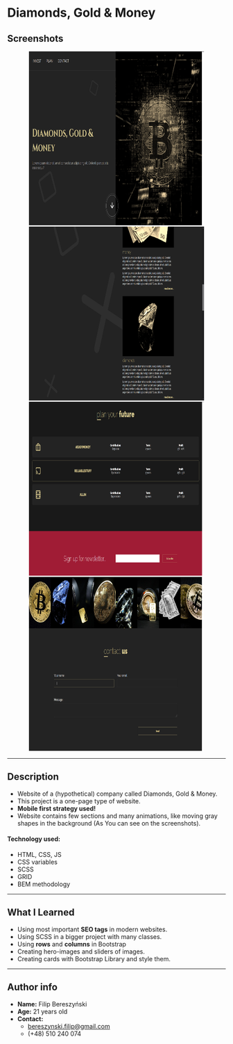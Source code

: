 # Diamonds, Gold & Money

## Screenshots
<p align="center">
    <img src="./img/README_images/readme_image_01.png" width="80%" height="400px"></img>
    <br/>
    <img src="./img/README_images/readme_image_02.png" width="80%" height="400px"></img>
    <br/>
    <img src="./img/README_images/readme_image_03.png" width="80%" height="400px"></img>
    <br/>
    <img src="./img/README_images/readme_image_04.png" width="80%" height="400px"></img>
</p>

<hr/>

## Description

- Website of a (hypothetical) company called Diamonds, Gold & Money.
- This project is a one-page type of website.
- **Mobile first strategy used!**
- Website contains few sections and many animations, like moving gray shapes in the background (As You can see on the screenshots).

#### Technology used:
- HTML, CSS, JS
- CSS variables
- SCSS
- GRID
- BEM methodology

<hr/>

## What I Learned

- Using most important **SEO tags** in modern websites.
- Using SCSS in a bigger project with many classes.
- Using **rows** and **columns** in Bootstrap
- Creating hero-images and sliders of images.
- Creating cards with Bootstrap Library and style them.

<hr/>

## Author info

- **Name:** Filip Bereszyński
- **Age:** 21 years old
- **Contact:**
    - bereszynski.filip@gmail.com
    - (+48) 510 240 074
